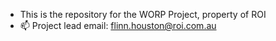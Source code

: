 - This is the repository for the WORP Project, property of ROI
- 📫 Project lead email: flinn.houston@roi.com.au

